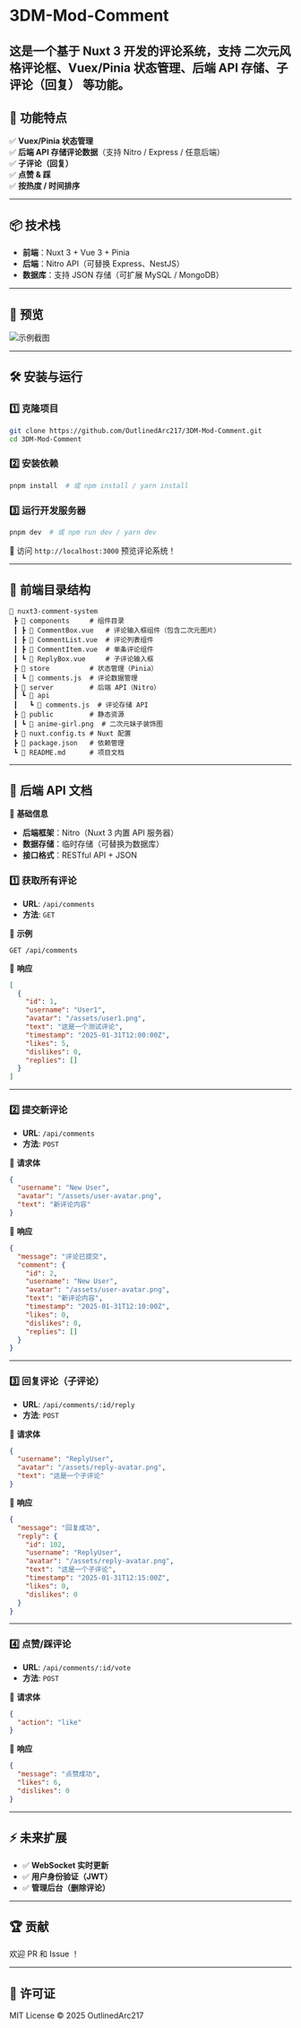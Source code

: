 # 3DM-Mod-Comment
这是一个基于 **Nuxt 3** 开发的评论系统，支持 **二次元风格评论框、Vuex/Pinia 状态管理、后端 API 存储、子评论（回复）** 等功能。
---

## 🚀 功能特点  

✅ **Vuex/Pinia 状态管理**  
✅ **后端 API 存储评论数据**（支持 Nitro / Express / 任意后端）  
✅ **子评论（回复）**  
✅ **点赞 & 踩**  
✅ **按热度 / 时间排序**  

---

## 📦 技术栈  

- **前端**：Nuxt 3 + Vue 3 + Pinia  
- **后端**：Nitro API（可替换 Express、NestJS）  
- **数据库**：支持 JSON 存储（可扩展 MySQL / MongoDB）  

---

## 📸 预览  

![示例截图](public/screenshot.png)  

---

## 🛠️ 安装与运行  

### 1️⃣ 克隆项目  

```sh
git clone https://github.com/OutlinedArc217/3DM-Mod-Comment.git
cd 3DM-Mod-Comment
```

### 2️⃣ 安装依赖  

```sh
pnpm install  # 或 npm install / yarn install
```

### 3️⃣ 运行开发服务器  

```sh
pnpm dev  # 或 npm run dev / yarn dev
```

🚀 访问 `http://localhost:3000` 预览评论系统！  

---

## 🎨 前端目录结构  

```plaintext
📂 nuxt3-comment-system
 ┣ 📂 components     # 组件目录
 ┃ ┣ 📄 CommentBox.vue   # 评论输入框组件（包含二次元图片）
 ┃ ┣ 📄 CommentList.vue  # 评论列表组件
 ┃ ┣ 📄 CommentItem.vue  # 单条评论组件
 ┃ ┗ 📄 ReplyBox.vue     # 子评论输入框
 ┣ 📂 store          # 状态管理（Pinia）
 ┃ ┗ 📄 comments.js  # 评论数据管理
 ┣ 📂 server         # 后端 API（Nitro）
 ┃ ┗ 📂 api
 ┃   ┗ 📄 comments.js  # 评论存储 API
 ┣ 📂 public         # 静态资源
 ┃ ┗ 📄 anime-girl.png  # 二次元妹子装饰图
 ┣ 📄 nuxt.config.ts # Nuxt 配置
 ┣ 📄 package.json   # 依赖管理
 ┗ 📄 README.md      # 项目文档
```

---

## 📡 后端 API 文档  

📌 **基础信息**  
- **后端框架**：Nitro（Nuxt 3 内置 API 服务器）  
- **数据存储**：临时存储（可替换为数据库）  
- **接口格式**：RESTful API + JSON  

### 1️⃣ 获取所有评论  
- **URL**: `/api/comments`  
- **方法**: `GET`  

📌 **示例**  
```http
GET /api/comments
```
📌 **响应**  
```json
[
  {
    "id": 1,
    "username": "User1",
    "avatar": "/assets/user1.png",
    "text": "这是一个测试评论",
    "timestamp": "2025-01-31T12:00:00Z",
    "likes": 5,
    "dislikes": 0,
    "replies": []
  }
]
```

---

### 2️⃣ 提交新评论  
- **URL**: `/api/comments`  
- **方法**: `POST`  

📌 **请求体**  
```json
{
  "username": "New User",
  "avatar": "/assets/user-avatar.png",
  "text": "新评论内容"
}
```
📌 **响应**  
```json
{
  "message": "评论已提交",
  "comment": {
    "id": 2,
    "username": "New User",
    "avatar": "/assets/user-avatar.png",
    "text": "新评论内容",
    "timestamp": "2025-01-31T12:10:00Z",
    "likes": 0,
    "dislikes": 0,
    "replies": []
  }
}
```

---

### 3️⃣ 回复评论（子评论）  
- **URL**: `/api/comments/:id/reply`  
- **方法**: `POST`  

📌 **请求体**  
```json
{
  "username": "ReplyUser",
  "avatar": "/assets/reply-avatar.png",
  "text": "这是一个子评论"
}
```
📌 **响应**  
```json
{
  "message": "回复成功",
  "reply": {
    "id": 102,
    "username": "ReplyUser",
    "avatar": "/assets/reply-avatar.png",
    "text": "这是一个子评论",
    "timestamp": "2025-01-31T12:15:00Z",
    "likes": 0,
    "dislikes": 0
  }
}
```

---

### 4️⃣ 点赞/踩评论  
- **URL**: `/api/comments/:id/vote`  
- **方法**: `POST`  

📌 **请求体**  
```json
{
  "action": "like"
}
```
📌 **响应**  
```json
{
  "message": "点赞成功",
  "likes": 6,
  "dislikes": 0
}
```

---

## ⚡️ 未来扩展  
- ✅ **WebSocket 实时更新**  
- ✅ **用户身份验证（JWT）**  
- ✅ **管理后台（删除评论）**  

---

## 🏆 贡献  

欢迎 PR 和 Issue ！  

---

## 📄 许可证  
MIT License © 2025 OutlinedArc217
